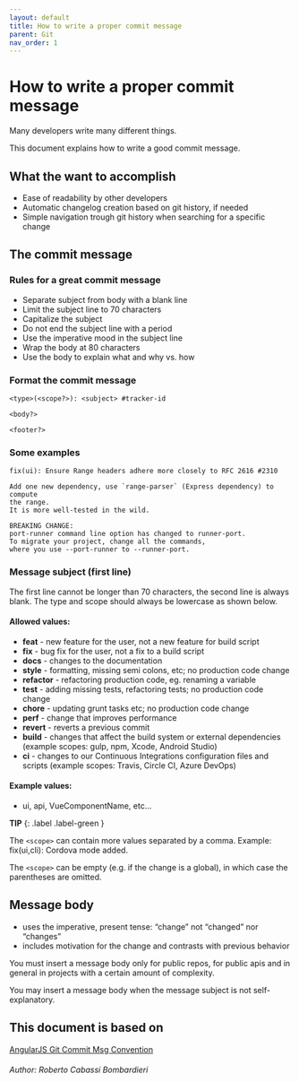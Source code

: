 ```yaml
---
layout: default
title: How to write a proper commit message
parent: Git
nav_order: 1
---
```


# How to write a proper commit message

Many developers write many different things.
 
This document explains how to write a good commit message.

## What the want to accomplish

- Ease of readability by other developers
- Automatic changelog creation based on git history, if needed
- Simple navigation trough git history when searching for a specific change

## The commit message

### Rules for a great commit message

- Separate subject from body with a blank line
- Limit the subject line to 70 characters
- Capitalize the subject
- Do not end the subject line with a period
- Use the imperative mood in the subject line
- Wrap the body at 80 characters
- Use the body to explain what and why vs. how

### Format the commit message

```
<type>(<scope?>): <subject> #tracker-id

<body?>

<footer?>
```

### Some examples

```
fix(ui): Ensure Range headers adhere more closely to RFC 2616 #2310

Add one new dependency, use `range-parser` (Express dependency) to compute
the range.
It is more well-tested in the wild.

BREAKING CHANGE:
port-runner command line option has changed to runner-port.
To migrate your project, change all the commands,
where you use --port-runner to --runner-port.
```

### Message subject (first line)

The first line cannot be longer than 70 characters, the second line is always blank.
The type and scope should always be lowercase as shown below.

#### Allowed <type> values:

- **feat** - new feature for the user, not a new feature for build script
- **fix** - bug fix for the user, not a fix to a build script
- **docs** - changes to the documentation
- **style** - formatting, missing semi colons, etc; no production code change
- **refactor** - refactoring production code, eg. renaming a variable
- **test** - adding missing tests, refactoring tests; no production code change
- **chore** - updating grunt tasks etc; no production code change
- **perf** - change that improves performance
- **revert** - reverts a previous commit
- **build** - changes that affect the build system or external dependencies (example scopes: gulp, npm, Xcode, Android Studio)
- **ci** - changes to our Continuous Integrations configuration files and scripts (example scopes: Travis, Circle CI, Azure DevOps)

#### Example <scope> values:

- ui, api, VueComponentName, etc...

**TIP**
{: .label .label-green }

The `<scope>` can contain more values separated by a comma. Example: fix(ui,cli): Cordova mode added.

The `<scope>` can be empty (e.g. if the change is a global), in which case the parentheses are omitted.

## Message body

- uses the imperative, present tense: “change” not “changed” nor “changes”
- includes motivation for the change and contrasts with previous behavior

You must insert a message body only for public repos, for public apis and in general in projects with a certain amount of complexity.

You may insert a message body when the message subject is not self-explanatory.


## This document is based on 
[AngularJS Git Commit Msg Convention](https://docs.google.com/document/d/1QrDFcIiPjSLDn3EL15IJygNPiHORgU1_OOAqWjiDU5Y/edit#)

###### *Author: Roberto Cabassi Bombardieri*
